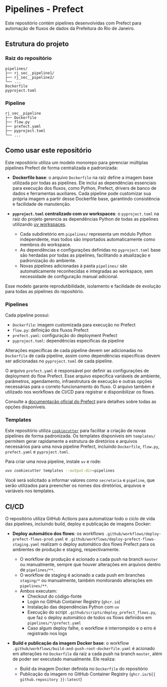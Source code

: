 # Pipelines - Prefect

Este repositório contém pipelines desenvolvidas com Prefect para automação de fluxos de dados da Prefeitura do Rio de Janeiro.

## Estrutura do projeto

### Raiz do repositório

```
pipelines/
├── rj_sec__pipeline1/
├── rj_sec__pipeline2/
└── ...
Dockerfile
pyproject.toml
```

### Pipeline

```
rj_sec__pipeline
├── Dockerfile
├── flow.py
├── prefect.yaml
├── pyproject.toml
└── ...
```

## Como usar este repositório

Este repositório utiliza um modelo monorepo para gerenciar múltiplas pipelines Prefect de forma centralizada e padronizada:

- **Dockerfile base**: o arquivo `Dockerfile` na raiz define a imagem base utilizada por todas as pipelines. Ele inclui as dependências essenciais para execução dos fluxos, como Python, Prefect, drivers de banco de dados e ferramentas auxiliares. Cada pipeline pode customizar sua própria imagem a partir desse Dockerfile base, garantindo consistência e facilidade de manutenção.

- **`pyproject.toml` centralizado com uv workspaces**: o `pyproject.toml` na raiz do projeto gerencia as dependências Python de todas as pipelines utilizando [uv workspaces](https://github.com/astral-sh/uv).

  - Cada subdiretório em `pipelines/` representa um módulo Python independente, mas todos são importados automaticamente como membros do workspace.
  - As dependências e configurações definidas no `pyproject.toml` base são herdadas por todas as pipelines, facilitando a atualização e padronização do ambiente.
  - Novas pipelines adicionadas à pasta `pipelines/` são automaticamente reconhecidas e integradas ao workspace, sem necessidade de configuração manual adicional.

Esse modelo garante reprodutibilidade, isolamento e facilidade de evolução para todas as pipelines do repositório.

### Pipelines

Cada pipeline possui:

- `Dockerfile`: imagem customizada para execução no Prefect
- `flow.py`: definição dos fluxos Prefect
- `prefect.yaml`: configuração do deployment Prefect
- `pyproject.toml`: dependências específicas da pipeline

Alterações específicas de cada pipeline devem ser adicionadas no `Dockerfile` de cada pipeline, assim como dependências específicas devem ser adicionadas no `pyproject.toml` de cada pipeline.

O arquivo `prefect.yaml` é responsável por definir as configurações de deployment do flow Prefect. Esse arquivo especifica variáveis de ambiente, parâmetros, agendamento, infraestrutura de execução e outras opções necessárias para o correto funcionamento do fluxo. O arquivo também é utilizado nos workflows de CI/CD para registrar e disponibilizar os flows.

Consulte a [documentação oficial do Prefect](https://docs.prefect.io/v3/how-to-guides/deployments/prefect-yaml) para detalhes sobre todas as opções disponíveis.

### Templates

Este repositório utiliza [`cookiecutter`](https://cookiecutter.readthedocs.io/) para facilitar a criação de novas pipelines de forma padronizada. Os templates disponíveis em `templates/` permitem gerar rapidamente a estrutura de diretórios e arquivos necessários para uma nova pipeline Prefect, incluindo `Dockerfile`, `flow.py`, `prefect.yaml` e `pyproject.toml`.

Para criar uma nova pipeline, instale `uv` e rode:

```sh
uvx cookiecutter templates --output-dir=pipelines
```

Você será solicitado a informar valores como `secretaria` e `pipeline`, que serão utilizados para preencher os nomes dos diretórios, arquivos e variáveis nos templates.

## CI/CD

O repositório utiliza GitHub Actions para automatizar todo o ciclo de vida das pipelines, incluindo build, deploy e publicação de imagens Docker:

- **Deploy automático dos flows**: os workflows `.github/workflows/deploy-prefect-flows-prod.yaml` e `.github/workflows/deploy-prefect-flows-staging.yaml` realizam o deploy automático dos flows Prefect para os ambientes de produção e staging, respectivamente.

  - O workflow de produção é acionado a cada push na branch `master` ou manualmente, sempre que houver alterações em arquivos dentro de `pipelines/**`.
  - O workflow de staging é acionado a cada push em branches `staging/*` ou manualmente, também monitorando alterações em `pipelines/**`.
  - Ambos executam:
    - Checkout do código-fonte
    - Login no GitHub Container Registry (`ghcr.io`)
    - Instalação das dependências Python com `uv`
    - Execução do script `.github/scripts/deploy_prefect_flows.py`, que faz o deploy automático de todos os flows definidos em `pipelines/*/prefect.yaml`
    - Caso algum deploy falhe, o workflow é interrompido e o erro é registrado nos logs

- **Build e publicação da imagem Docker base**: o workflow `.github/workflows/build-and-push-root-dockerfile.yaml` é acionado em alterações no `Dockerfile` da raiz a cada push na branch `master`, além de poder ser executado manualmente. Ele realiza:
  - Build da imagem Docker definida no `Dockerfile` do repositório
  - Publicação da imagem no GitHub Container Registry (`ghcr.io/${{ github.repository }}:latest`)

